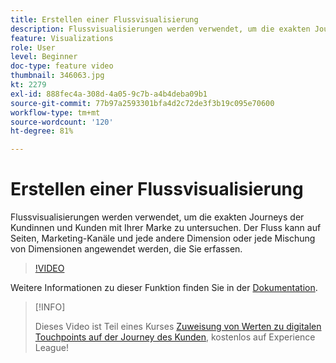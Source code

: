 ```yaml
---
title: Erstellen einer Flussvisualisierung
description: Flussvisualisierungen werden verwendet, um die exakten Journeys der Kundinnen und Kunden mit Ihrer Marke zu untersuchen. Der Fluss kann auf Seiten, Marketing-Kanäle und jede andere Dimension oder jede Mischung von Dimensionen angewendet werden, die Sie erfassen.
feature: Visualizations
role: User
level: Beginner
doc-type: feature video
thumbnail: 346063.jpg
kt: 2279
exl-id: 888fec4a-308d-4a05-9c7b-a4b4deba09b1
source-git-commit: 77b97a2593301bfa4d2c72de3f3b19c095e70600
workflow-type: tm+mt
source-wordcount: '120'
ht-degree: 81%

---
```


# Erstellen einer Flussvisualisierung

Flussvisualisierungen werden verwendet, um die exakten Journeys der Kundinnen und Kunden mit Ihrer Marke zu untersuchen. Der Fluss kann auf Seiten, Marketing-Kanäle und jede andere Dimension oder jede Mischung von Dimensionen angewendet werden, die Sie erfassen.

>[!VIDEO](https://video.tv.adobe.com/v/346063/?quality=12&learn=on)

Weitere Informationen zu dieser Funktion finden Sie in der [Dokumentation](https://experienceleague.adobe.com/docs/analytics/analyze/analysis-workspace/visualizations/flow/flow.html?lang=de).

>[!INFO]
>
> Dieses Video ist Teil eines Kurses [Zuweisung von Werten zu digitalen Touchpoints auf der Journey des Kunden](https://experienceleague.adobe.com/?recommended=Analytics-U-1-2020.2&amp;lang=de), kostenlos auf Experience League!